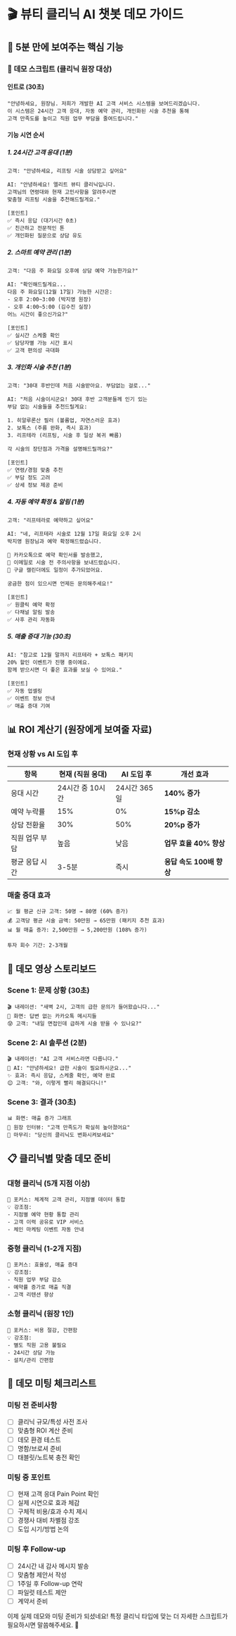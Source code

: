 # 🎬 뷰티 클리닉 AI 챗봇 데모 가이드

## 📱 **5분 만에 보여주는 핵심 기능**

### 🎯 **데모 스크립트 (클리닉 원장 대상)**

#### **인트로 (30초)**
```
"안녕하세요, 원장님. 저희가 개발한 AI 고객 서비스 시스템을 보여드리겠습니다. 
이 시스템은 24시간 고객 응대, 자동 예약 관리, 개인화된 시술 추천을 통해 
고객 만족도를 높이고 직원 업무 부담을 줄여드립니다."
```

#### **기능 시연 순서**

##### **1. 24시간 고객 응대 (1분)**
```
고객: "안녕하세요, 리프팅 시술 상담받고 싶어요"

AI: "안녕하세요! 엘리트 뷰티 클리닉입니다. 
고객님의 연령대와 현재 고민사항을 알려주시면 
맞춤형 리프팅 시술을 추천해드릴게요."

[포인트] 
✅ 즉시 응답 (대기시간 0초)
✅ 친근하고 전문적인 톤
✅ 개인화된 질문으로 상담 유도
```

##### **2. 스마트 예약 관리 (1분)**
```
고객: "다음 주 화요일 오후에 상담 예약 가능한가요?"

AI: "확인해드릴게요... 
다음 주 화요일(12월 17일) 가능한 시간은:
- 오후 2:00~3:00 (박지영 원장)
- 오후 4:00~5:00 (김수진 실장)
어느 시간이 좋으신가요?"

[포인트]
✅ 실시간 스케줄 확인
✅ 담당자별 가능 시간 표시
✅ 고객 편의성 극대화
```

##### **3. 개인화 시술 추천 (1분)**
```
고객: "30대 후반인데 처음 시술받아요. 부담없는 걸로..."

AI: "처음 시술이시군요! 30대 후반 고객분들께 인기 있는 
부담 없는 시술들을 추천드릴게요:

1. 히알루론산 필러 (볼륨업, 자연스러운 효과)
2. 보톡스 (주름 완화, 즉시 효과)
3. 리프테라 (리프팅, 시술 후 일상 복귀 빠름)

각 시술의 장단점과 가격을 설명해드릴까요?"

[포인트]
✅ 연령/경험 맞춤 추천
✅ 부담 정도 고려
✅ 상세 정보 제공 준비
```

##### **4. 자동 예약 확정 & 알림 (1분)**
```
고객: "리프테라로 예약하고 싶어요"

AI: "네, 리프테라 시술로 12월 17일 화요일 오후 2시 
박지영 원장님과 예약 확정해드렸습니다.

📱 카카오톡으로 예약 확인서를 발송했고,
📧 이메일로 시술 전 주의사항을 보내드렸습니다.
📅 구글 캘린더에도 일정이 추가되었어요.

궁금한 점이 있으시면 언제든 문의해주세요!"

[포인트]
✅ 원클릭 예약 확정
✅ 다채널 알림 발송
✅ 사후 관리 자동화
```

##### **5. 매출 증대 기능 (30초)**
```
AI: "참고로 12월 말까지 리프테라 + 보톡스 패키지 
20% 할인 이벤트가 진행 중이에요. 
함께 받으시면 더 좋은 효과를 보실 수 있어요."

[포인트]
✅ 자동 업셀링
✅ 이벤트 정보 안내
✅ 매출 증대 기여
```

## 📊 **ROI 계산기 (원장에게 보여줄 자료)**

### **현재 상황 vs AI 도입 후**

| 항목 | 현재 (직원 응대) | AI 도입 후 | 개선 효과 |
|------|------------------|------------|-----------|
| 응대 시간 | 24시간 중 10시간 | 24시간 365일 | **140% 증가** |
| 예약 누락률 | 15% | 0% | **15%p 감소** |
| 상담 전환율 | 30% | 50% | **20%p 증가** |
| 직원 업무 부담 | 높음 | 낮음 | **업무 효율 40% 향상** |
| 평균 응답 시간 | 3-5분 | 즉시 | **응답 속도 100배 향상** |

### **매출 증대 효과**

```
📈 월 평균 신규 고객: 50명 → 80명 (60% 증가)
💰 고객당 평균 시술 금액: 50만원 → 65만원 (패키지 추천 효과)
📊 월 매출 증가: 2,500만원 → 5,200만원 (108% 증가)

투자 회수 기간: 2-3개월
```

## 🎥 **데모 영상 스토리보드**

### **Scene 1: 문제 상황 (30초)**
```
🎬 내레이션: "새벽 2시, 고객의 급한 문의가 들어왔습니다..."
📱 화면: 답변 없는 카카오톡 메시지들
😰 고객: "내일 면접인데 급하게 시술 받을 수 있나요?"
```

### **Scene 2: AI 솔루션 (2분)**
```
🎬 내레이션: "AI 고객 서비스라면 다릅니다."
🤖 AI: "안녕하세요! 급한 시술이 필요하시군요..."
✨ 효과: 즉시 응답, 스케줄 확인, 예약 완료
😊 고객: "와, 이렇게 빨리 해결되다니!"
```

### **Scene 3: 결과 (30초)**
```
📊 화면: 매출 증가 그래프
💬 원장 인터뷰: "고객 만족도가 확실히 높아졌어요"
🎯 마무리: "당신의 클리닉도 변화시켜보세요"
```

## 📋 **클리닉별 맞춤 데모 준비**

### **대형 클리닉 (5개 지점 이상)**
```
🎯 포커스: 체계적 고객 관리, 지점별 데이터 통합
💡 강조점: 
- 지점별 예약 현황 통합 관리
- 고객 이력 공유로 VIP 서비스
- 체인 마케팅 이벤트 자동 안내
```

### **중형 클리닉 (1-2개 지점)**
```
🎯 포커스: 효율성, 매출 증대
💡 강조점:
- 직원 업무 부담 감소
- 예약률 증가로 매출 직결
- 고객 리텐션 향상
```

### **소형 클리닉 (원장 1인)**
```
🎯 포커스: 비용 절감, 간편함
💡 강조점:
- 별도 직원 고용 불필요
- 24시간 상담 가능
- 설치/관리 간편함
```

## 💼 **데모 미팅 체크리스트**

### **미팅 전 준비사항**
- [ ] 클리닉 규모/특성 사전 조사
- [ ] 맞춤형 ROI 계산 준비
- [ ] 데모 환경 테스트
- [ ] 명함/브로셔 준비
- [ ] 태블릿/노트북 충전 확인

### **미팅 중 포인트**
- [ ] 현재 고객 응대 Pain Point 확인
- [ ] 실제 시연으로 효과 체감
- [ ] 구체적 비용/효과 수치 제시
- [ ] 경쟁사 대비 차별점 강조
- [ ] 도입 시기/방법 논의

### **미팅 후 Follow-up**
- [ ] 24시간 내 감사 메시지 발송
- [ ] 맞춤형 제안서 작성
- [ ] 1주일 후 Follow-up 연락
- [ ] 파일럿 테스트 제안
- [ ] 계약서 준비

이제 실제 데모와 미팅 준비가 되셨네요! 특정 클리닉 타입에 맞는 더 자세한 스크립트가 필요하시면 말씀해주세요. 🎯 